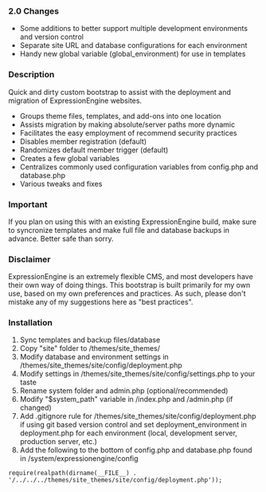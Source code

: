 ### 2.0 Changes

* Some additions to better support multiple development environments and version control
* Separate site URL and database configurations for each environment
* Handy new global variable (global_environment) for use in templates

### Description

Quick and dirty custom bootstrap to assist with the deployment and migration of ExpressionEngine websites.

* Groups theme files, templates, and add-ons into one location
* Assists migration by making absolute/server paths more dynamic
* Facilitates the easy employment of recommend security practices
* Disables member registration (default)
* Randomizes default member trigger (default)
* Creates a few global variables
* Centralizes commonly used configuration variables from config.php and database.php
* Various tweaks and fixes

### Important

If you plan on using this with an existing ExpressionEngine build, make sure to syncronize templates and make full file and database backups in advance. Better safe than sorry.

### Disclaimer

ExpressionEngine is an extremely flexible CMS, and most developers have their own way of doing things. This bootstrap is built primarily for my own use, based on my own preferences and practices. As such, please don't mistake any of my suggestions here as "best practices".

### Installation

1. Sync templates and backup files/database
2. Copy "site" folder to /themes/site_themes/
3. Modify database and environment settings in /themes/site_themes/site/config/deployment.php
4. Modify settings in /themes/site_themes/site/config/settings.php to your taste
5. Rename system folder and admin.php (optional/recommended)
6. Modify "$system_path" variable in /index.php and /admin.php (if changed)
7. Add .gitignore rule for /themes/site_themes/site/config/deployment.php if using git based version control and set deployment_environment in deployment.php for each environment (local, development server, production server, etc.)
8. Add the following to the bottom of config.php and database.php found in /system/expressionengine/config
```
require(realpath(dirname(__FILE__) . '/../../../themes/site_themes/site/config/deployment.php'));
```
